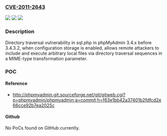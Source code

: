### [CVE-2011-2643](https://cve.mitre.org/cgi-bin/cvename.cgi?name=CVE-2011-2643)
![](https://img.shields.io/static/v1?label=Product&message=n%2Fa&color=blue)
![](https://img.shields.io/static/v1?label=Version&message=n%2Fa&color=blue)
![](https://img.shields.io/static/v1?label=Vulnerability&message=n%2Fa&color=brighgreen)

### Description

Directory traversal vulnerability in sql.php in phpMyAdmin 3.4.x before 3.4.3.2, when configuration storage is enabled, allows remote attackers to include and execute arbitrary local files via directory traversal sequences in a MIME-type transformation parameter.

### POC

#### Reference
- http://phpmyadmin.git.sourceforge.net/git/gitweb.cgi?p=phpmyadmin/phpmyadmin;a=commit;h=f63e1bb42a37401b2fdfcd2e66cce92b7ea2025c

#### Github
No PoCs found on GitHub currently.

